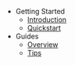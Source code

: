 - Getting Started
  - [Introduction](/README)
  - [Quickstart](/quickstart.md)
- Guides
  - [Overview](/guides/overview.md)
  - [Tips](/guides/tips.md)

